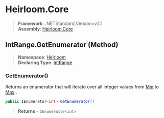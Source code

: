 # Heirloom.Core

> **Framework**: .NETStandard,Version=v2.1  
> **Assembly**: [Heirloom.Core][0]

## IntRange.GetEnumerator (Method)

> **Namespace**: [Heirloom][0]  
> **Declaring Type**: [IntRange][1]

### GetEnumerator()

Returns an enumerator that will iterate over all integer values from [Min][2] to [Max][3] .

```cs
public IEnumerator<int> GetEnumerator()
```

> **Returns** - `IEnumerator<int>`

[0]: ../../../Heirloom.Core.md
[1]: ../IntRange.md
[2]: Min.md
[3]: Max.md

